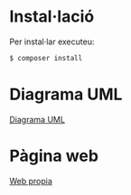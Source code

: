 # Instal·lació

Per instal·lar executeu:

```bash
$ composer install
```

# Diagrama UML

[Diagrama UML](https://github.com)


# Pàgina web

[Web propia](http://Alexlliso.github.io/School)